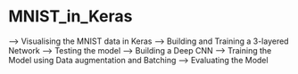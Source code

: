 # MNIST_in_Keras

--> Visualising the MNIST data in Keras
--> Building and Training a 3-layered Network
--> Testing the model
--> Building a Deep CNN
--> Training the Model using Data augmentation and Batching
--> Evaluating the Model

